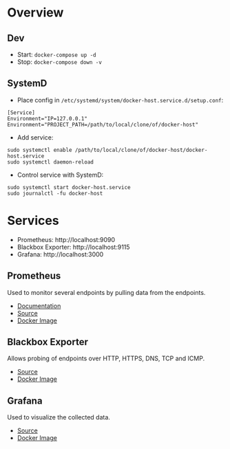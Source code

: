 # Overview

## Dev

- Start: `docker-compose up -d`
- Stop: `docker-compose down -v`

## SystemD

- Place config in `/etc/systemd/system/docker-host.service.d/setup.conf`:

```
[Service]
Environment="IP=127.0.0.1"
Environment="PROJECT_PATH=/path/to/local/clone/of/docker-host"
```

- Add service:

```
sudo systemctl enable /path/to/local/clone/of/docker-host/docker-host.service
sudo systemctl daemon-reload
```

- Control service with SystemD:

```
sudo systemctl start docker-host.service
sudo journalctl -fu docker-host
```

# Services

- Prometheus: http://localhost:9090
- Blackbox Exporter: http://localhost:9115
- Grafana: http://localhost:3000

## Prometheus

Used to monitor several endpoints by pulling data from the endpoints.

- [Documentation](https://prometheus.io/docs/introduction/overview/)
- [Source](https://github.com/prometheus/prometheus)
- [Docker Image](https://hub.docker.com/r/prom/prometheus/)

## Blackbox Exporter

Allows probing of endpoints over HTTP, HTTPS, DNS, TCP and ICMP.

- [Source](https://github.com/prometheus/blackbox_exporter)
- [Docker Image](https://hub.docker.com/r/prom/blackbox-exporter)

## Grafana

Used to visualize the collected data.

- [Source](https://github.com/grafana/grafana)
- [Docker Image](https://hub.docker.com/r/grafana/grafana)

